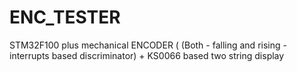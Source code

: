 # ENC_TESTER
STM32F100 plus mechanical ENCODER ( (Both - falling and rising - interrupts based discriminator) + KS0066 based two string display
